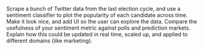  Scrape a bunch of Twitter data from the last election cycle, and use a sentiment classifier to plot the popularity of each candidate across time. 
 Make it look nice, and add UI so the user can explore the data. Compare the usefulness of your sentiment metric against polls and prediction markets. 
 Explain how this could be updated in real time, scaled up, and applied to different domains (like marketing).
